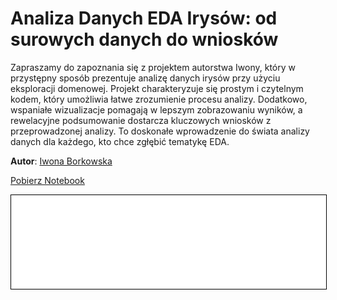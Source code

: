 
# Analiza Danych EDA Irysów: od surowych danych do wniosków

Zapraszamy do zapoznania się z projektem autorstwa Iwony, który w przystępny sposób prezentuje analizę danych irysów przy użyciu eksploracji domenowej. Projekt charakteryzuje się prostym i czytelnym kodem, który umożliwia łatwe zrozumienie procesu analizy. Dodatkowo, wspaniałe wizualizacje pomagają w lepszym zobrazowaniu wyników, a rewelacyjne podsumowanie dostarcza kluczowych wniosków z przeprowadzonej analizy. To doskonałe wprowadzenie do świata analizy danych dla każdego, kto chce zgłębić tematykę EDA.

**Autor**: [Iwona Borkowska](/od-zera-do-ai-portfolio/uczestnicy/iwona_borkowska)

<a href="iris.ipynb" class="md-button md-button--primary">Pobierz Notebook</a>

<iframe
    id="content"
    src="iris.html"
    width="100%"
    style="border:1px solid black;overflow:hidden;"
></iframe>
<script>
function resizeIframeToFitContent(iframe) {
    iframe.style.height = (iframe.contentWindow.document.documentElement.scrollHeight + 50) + "px";
    iframe.contentDocument.body.style["overflow"] = 'hidden';
}
window.addEventListener('load', function() {
    var iframe = document.getElementById('content');
    resizeIframeToFitContent(iframe);
});
window.addEventListener('resize', function() {
    var iframe = document.getElementById('content');
    resizeIframeToFitContent(iframe);
});
</script>
